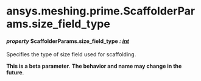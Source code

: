 # ansys.meshing.prime.ScaffolderParams.size_field_type

<a id="ansys.meshing.prime.ScaffolderParams.size_field_type"></a>

#### *property* ScaffolderParams.size_field_type *: [int](https://docs.python.org/3.11/library/functions.html#int)*

Specifies the type of size field used for scaffolding.

**This is a beta parameter**. **The behavior and name may change in the future**.

<!-- !! processed by numpydoc !! -->

